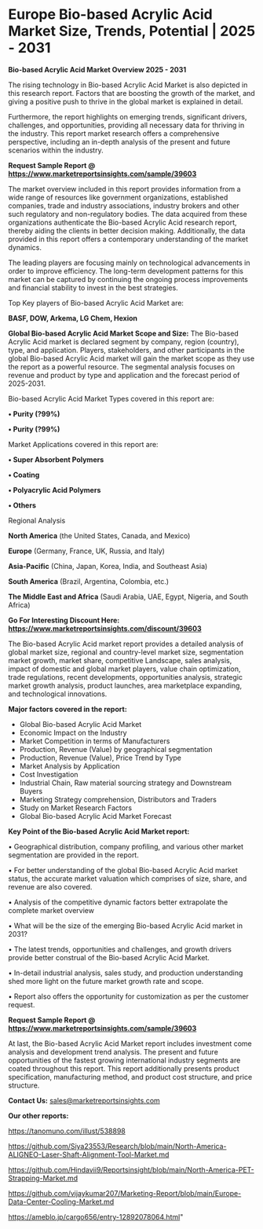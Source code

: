 # Europe Bio-based Acrylic Acid Market Size, Trends, Potential | 2025 - 2031

<Strong> Bio-based Acrylic Acid Market Overview 2025 - 2031</strong>

The rising technology in Bio-based Acrylic Acid Market is also depicted in this research report. Factors that are boosting the growth of the market, and giving a positive push to thrive in the global market is explained in detail.

Furthermore, the report highlights on emerging trends, significant drivers, challenges, and opportunities, providing all necessary data for thriving in the industry. This report market research offers a comprehensive perspective, including an in-depth analysis of the present and future scenarios within the industry.

<strong>Request Sample Report @ <a href=https://www.marketreportsinsights.com/sample/39603>https://www.marketreportsinsights.com/sample/39603</a></strong>

The market overview included in this report provides information from a wide range of resources like government organizations, established companies, trade and industry associations, industry brokers and other such regulatory and non-regulatory bodies. The data acquired from these organizations authenticate the Bio-based Acrylic Acid research report, thereby aiding the clients in better decision making. Additionally, the data provided in this report offers a contemporary understanding of the market dynamics.

The leading players are focusing mainly on technological advancements in order to improve efficiency. The long-term development patterns for this market can be captured by continuing the ongoing process improvements and financial stability to invest in the best strategies.

Top Key players of Bio-based Acrylic Acid Market are:

<strong>BASF, DOW, Arkema, LG Chem, Hexion</strong>

<strong><b>Global Bio-based Acrylic Acid Market Scope and Size:</b></strong>
The Bio-based Acrylic Acid market is declared segment by company, region (country), type, and application. Players, stakeholders, and other participants in the global Bio-based Acrylic Acid market will gain the market scope as they use the report as a powerful resource. The segmental analysis focuses on revenue and product by type and application and the forecast period of 2025-2031.

Bio-based Acrylic Acid Market Types covered in this report are:

<strong>•  Purity (?99%)

•  Purity (?99%)</strong>

Market Applications covered in this report are:

<strong>•  Super Absorbent Polymers

•  Coating

•  Polyacrylic Acid Polymers

•  Others</strong> 

Regional Analysis

<strong>North America</strong> (the United States, Canada, and Mexico)

<strong>Europe</strong> (Germany, France, UK, Russia, and Italy)

<strong>Asia-Pacific</strong> (China, Japan, Korea, India, and Southeast Asia)

<strong>South America</strong> (Brazil, Argentina, Colombia, etc.)

<strong>The Middle East and Africa</strong> (Saudi Arabia, UAE, Egypt, Nigeria, and South Africa)

<strong>Go For Interesting Discount Here: <a href=https://www.marketreportsinsights.com/discount/39603>https://www.marketreportsinsights.com/discount/39603</a></strong>

The Bio-based Acrylic Acid market report provides a detailed analysis of global market size, regional and country-level market size, segmentation market growth, market share, competitive Landscape, sales analysis, impact of domestic and global market players, value chain optimization, trade regulations, recent developments, opportunities analysis, strategic market growth analysis, product launches, area marketplace expanding, and technological innovations.

<strong><b>Major factors covered in the report:</b></strong>
<ul>
  <li>Global Bio-based Acrylic Acid Market </li>
  <li>Economic Impact on the Industry</li>
  <li>Market Competition in terms of Manufacturers</li>
  <li>Production, Revenue (Value) by geographical segmentation</li>
  <li>Production, Revenue (Value), Price Trend by Type</li>
  <li>Market Analysis by Application</li>
  <li>Cost Investigation</li>
  <li>Industrial Chain, Raw material sourcing strategy and Downstream Buyers</li>
  <li>Marketing Strategy comprehension, Distributors and Traders</li>
  <li>Study on Market Research Factors</li>
  <li>Global Bio-based Acrylic Acid Market Forecast</li>
</ul>

<strong><b>Key Point of the Bio-based Acrylic Acid Market report:</b></strong>

• Geographical distribution, company profiling, and various other market segmentation are provided in the report.

• For better understanding of the global Bio-based Acrylic Acid market status, the accurate market valuation which comprises of size, share, and revenue are also covered.

• Analysis of the competitive dynamic factors better extrapolate the complete market overview

• What will be the size of the emerging Bio-based Acrylic Acid market in 2031?

• The latest trends, opportunities and challenges, and growth drivers provide better construal of the Bio-based Acrylic Acid Market.

• In-detail industrial analysis, sales study, and production understanding shed more light on the future market growth rate and scope.

• Report also offers the opportunity for customization as per the customer request.

<strong>Request Sample Report @ <a href=https://www.marketreportsinsights.com/sample/39603>https://www.marketreportsinsights.com/sample/39603</a></strong>

At last, the Bio-based Acrylic Acid Market report includes investment come analysis and development trend analysis. The present and future opportunities of the fastest growing international industry segments are coated throughout this report. This report additionally presents product specification, manufacturing method, and product cost structure, and price structure.

<strong>Contact Us:</strong>
sales@marketreportsinsights.com

<strong>Our other reports:</strong>

<a href=https://tanomuno.com/illust/538898>https://tanomuno.com/illust/538898</a>

<a href=https://github.com/Siya23553/Research/blob/main/North-America-ALIGNEO-Laser-Shaft-Alignment-Tool-Market.md>https://github.com/Siya23553/Research/blob/main/North-America-ALIGNEO-Laser-Shaft-Alignment-Tool-Market.md</a>

<a href=https://github.com/Hindavii9/Reportsinsight/blob/main/North-America-PET-Strapping-Market.md>https://github.com/Hindavii9/Reportsinsight/blob/main/North-America-PET-Strapping-Market.md</a>

<a href=https://github.com/vijaykumar207/Marketing-Report/blob/main/Europe-Data-Center-Cooling-Market.md>https://github.com/vijaykumar207/Marketing-Report/blob/main/Europe-Data-Center-Cooling-Market.md</a>

<a href=https://ameblo.jp/cargo656/entry-12892078064.html>https://ameblo.jp/cargo656/entry-12892078064.html</a>"
